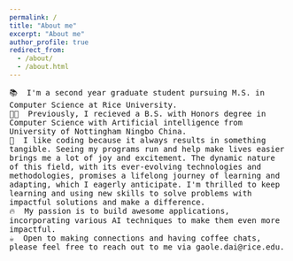 ```yaml
---
permalink: /
title: "About me"
excerpt: "About me"
author_profile: true
redirect_from: 
  - /about/
  - /about.html
---
```


<p align="left">
  <samp>
  📚 &nbsp;I'm a second year graduate student pursuing M.S. in Computer Science at <a style="text-decoration:none" href = "https://www.rice.edu/">Rice University</a>. <br>
  👩‍🎓 &nbsp;Previously, I recieved a B.S. with Honors degree in Computer Science with Artificial intelligence from <a style="text-decoration:none" href = "https://www.nottingham.edu.cn/">University of Nottingham Ningbo China</a>. <br>
  💭 &nbsp;I like coding because it always results in something tangible. Seeing my programs run and help make lives easier brings me a lot of joy and excitement. The dynamic nature of this field, with its ever-evolving technologies and methodologies, promises a lifelong journey of learning and adapting, which I eagerly anticipate. I'm thrilled to keep learning and using new skills to solve problems with impactful solutions and make a difference. <br>
  🔥 &nbsp;My passion is to build awesome applications, incorporating various AI techniques to make them even more impactful. <br>
  ☕ &nbsp;Open to making connections and having coffee chats, please feel free to reach out to me via <a style="text-decoration:none" href = "mailto:gaole.dai@rice.edu">gaole.dai@rice.edu</a>.<br>
  </samp>
</p>
